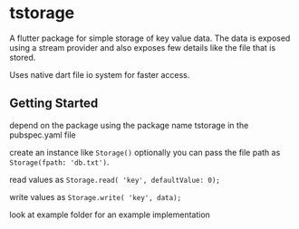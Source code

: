 # tstorage

A flutter package for simple storage of key value data.
The data is exposed using a stream provider and also exposes few details like the file that is stored. 

Uses native dart file io system for faster access.

## Getting Started

depend on the package using the package name tstorage in the pubspec.yaml file

create an instance like ```` Storage() ```` optionally you can pass the file path as ```` Storage(fpath: 'db.txt') ````.

read values as ```` Storage.read( 'key', defaultValue: 0); ````

write values as ```` Storage.write( 'key', data); ````

look at example folder for an example implementation